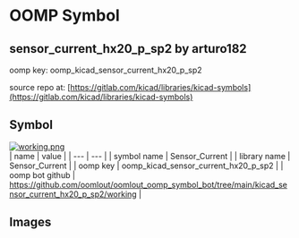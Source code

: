 # OOMP Symbol  
## sensor_current_hx20_p_sp2  by arturo182  
  
oomp key: oomp_kicad_sensor_current_hx20_p_sp2  
  
source repo at: [https://gitlab.com/kicad/libraries/kicad-symbols](https://gitlab.com/kicad/libraries/kicad-symbols)  
## Symbol  
  
[![working.png](working_600.png)](working.png)  
| name | value | 
| --- | --- | 
| symbol name | Sensor_Current | 
| library name | Sensor_Current | 
| oomp key | oomp_kicad_sensor_current_hx20_p_sp2 | 
| oomp bot github | https://github.com/oomlout/oomlout_oomp_symbol_bot/tree/main/kicad_sensor_current_hx20_p_sp2/working | 
## Images  
